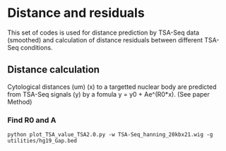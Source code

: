 # Distance and residuals
This set of codes is used for distance prediction by TSA-Seq data (smoothed) and calculation of distance residuals between different TSA-Seq conditions.

## Distance calculation
Cytological distances (um) (x) to a targetted nuclear body are predicted from TSA-Seq signals (y) by a fomula y = y0 + Ae^(R0*x). (See paper Method)

### Find R0 and A

```shell
python plot_TSA_value_TSA2.0.py -w TSA-Seq_hanning_20kbx21.wig -g utilities/hg19_Gap.bed
